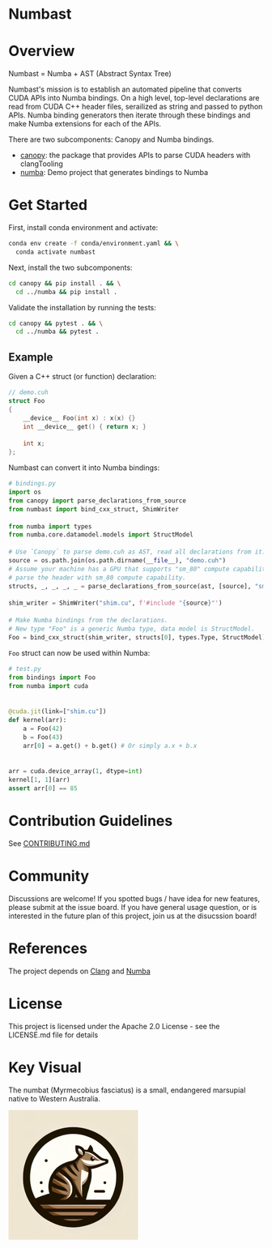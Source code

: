 # Numbast

# Overview
Numbast = Numba + AST (Abstract Syntax Tree)

Numbast's mission is to establish an automated pipeline that converts CUDA APIs into Numba bindings. On a high level, top-level declarations are read from CUDA C++ header files, serailized as string and passed to python APIs. Numba binding generators then iterate through these bindings and make Numba extensions for each of the APIs.

There are two subcomponents: Canopy and Numba bindings.

- [canopy](canopy/README.md): the package that provides APIs to parse CUDA headers with clangTooling
- [numba](numba/README.md): Demo project that generates bindings to Numba

# Get Started

First, install conda environment and activate:

```bash
conda env create -f conda/environment.yaml && \
  conda activate numbast
```

Next, install the two subcomponents:

```bash
cd canopy && pip install . && \
  cd ../numba && pip install .
```

Validate the installation by running the tests:

```bash
cd canopy && pytest . && \
  cd ../numba && pytest .
```

## Example

Given a C++ struct (or function) declaration:
```c++
// demo.cuh
struct Foo
{
    __device__ Foo(int x) : x(x) {}
    int __device__ get() { return x; }

    int x;
};
```

Numbast can convert it into Numba bindings:

```python
# bindings.py
import os
from canopy import parse_declarations_from_source
from numbast import bind_cxx_struct, ShimWriter

from numba import types
from numba.core.datamodel.models import StructModel

# Use `Canopy` to parse demo.cuh as AST, read all declarations from it.
source = os.path.join(os.path.dirname(__file__), "demo.cuh")
# Assume your machine has a GPU that supports "sm_80" compute capability,
# parse the header with sm_80 compute capability.
structs, _, _, _, _ = parse_declarations_from_source(ast, [source], "sm_80")

shim_writer = ShimWriter("shim.cu", f'#include "{source}"')

# Make Numba bindings from the declarations.
# New type "Foo" is a generic Numba type, data model is StructModel.
Foo = bind_cxx_struct(shim_writer, structs[0], types.Type, StructModel)
```

`Foo` struct can now be used within Numba:

```python
# test.py
from bindings import Foo
from numba import cuda


@cuda.jit(link=["shim.cu"])
def kernel(arr):
    a = Foo(42)
    b = Foo(43)
    arr[0] = a.get() + b.get() # Or simply a.x + b.x


arr = cuda.device_array(1, dtype=int)
kernel[1, 1](arr)
assert arr[0] == 85
```

# Contribution Guidelines
See [CONTRIBUTING.md](./CONTRIBUTING.md)

# Community
Discussions are welcome! If you spotted bugs / have idea for new features, please submit at the issue board. If you have general usage question, or is interested in the future plan of this project, join us at the disucssion board!

# References
The project depends on [Clang](https://github.com/llvm/llvm-project) and [Numba](https://numba.readthedocs.io/en/stable/)

# License
This project is licensed under the Apache 2.0 License - see the LICENSE.md file for details

# Key Visual

The numbat (Myrmecobius fasciatus) is a small, endangered marsupial native to Western Australia.

![Australian Numbat](./static/numbat.png)

